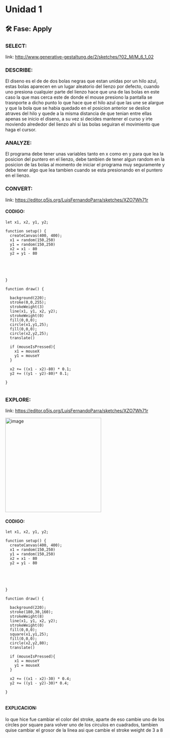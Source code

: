 # Unidad 1

## 🛠 Fase: Apply

###  SELECT:
link: http://www.generative-gestaltung.de/2/sketches/?02_M/M_6_1_02
### DESCRIBE:
El diseno es el de de dos bolas negras que estan unidas por un hilo azul, estas bolas aparecen en un lugar aleatorio del lienzo por defecto, cuando uno presiona cualquier parte del lienzo hace  que una de las bolas en este caso la que mas cerca este de donde el mouse presiono la pantalla se trasnporte a dicho punto lo que hace que el hilo azul que las une se alargue y que la bola que se habia quedado en el posicion anterior se deslice atraves del hilo y quede a la misma distancia de que tenian entre ellas apenas se inicio el diseno, a su vez si decides mantener el curso y irte moviendo alrededor del lienzo ahi si las bolas seguiran el movimiento que haga el cursor.

### ANALYZE:
El programa debe tener unas variables tanto en x como en y para que lea la posicion del puntero en el lienzo, debe tambien de tener algun random en la posicion de las bolas al momento de iniciar el programa muy seguramente y debe tener algo que lea tambien cuando se esta presionando en el puntero en el lienzo.

### CONVERT:
link: https://editor.p5js.org/LuisFernandoParra/sketches/XZO7Wh71r
#### CODIGO:
``` JS
let x1, x2, y1, y2;

function setup() {
  createCanvas(400, 400);
  x1 = random(150,250)
  y1 = random(150,250)
  x2 = x1 - 80
  y2 = y1 - 80


  


}

function draw() {
 
  background(220);
  stroke(0,0,255);
  strokeWeight(3)
  line(x1, y1, x2, y2);
  strokeWeight(0)
  fill(0,0,0);
  circle(x1,y1,25);
  fill(0,0,0);
  circle(x2,y2,25);
  translate()
  
  if (mouseIsPressed){
    x1 = mouseX
    y1 = mouseY
  }
  
  x2 += ((x1 - x2)-80) * 0.1;
  y2 += ((y1 - y2)-80)* 0.1;
  
}


```
### EXPLORE:
link: https://editor.p5js.org/LuisFernandoParra/sketches/XZO7Wh71r


<img width="302" height="297" alt="image" src="https://github.com/user-attachments/assets/f147b6d1-9e33-414a-8df3-00a1308d031f" />

#### CODIGO:
```JS
let x1, x2, y1, y2;

function setup() {
  createCanvas(400, 400);
  x1 = random(150,250)
  y1 = random(150,250)
  x2 = x1 - 80
  y2 = y1 - 80


  


}

function draw() {
 
  background(220);
  stroke(180,30,160);
  strokeWeight(8)
  line(x1, y1, x2, y2);
  strokeWeight(0)
  fill(0,0,0);
  square(x1,y1,25);
  fill(0,0,0);
  circle(x2,y2,80);
  translate()
  
  if (mouseIsPressed){
    x1 = mouseY
    y1 = mouseX
  }
  
  x2 += ((x1 - x2)-30) * 0.4;
  y2 += ((y1 - y2)-30)* 0.4;
  
}


```

#### EXPLICACION:
lo que hice fue cambiar el color del stroke, aparte de eso cambie uno de los circles por square para volver  uno de los circulos en cuadrados, tambien quise cambiar el grosor de la linea asi que cambie el stroke weight de 3 a 8




